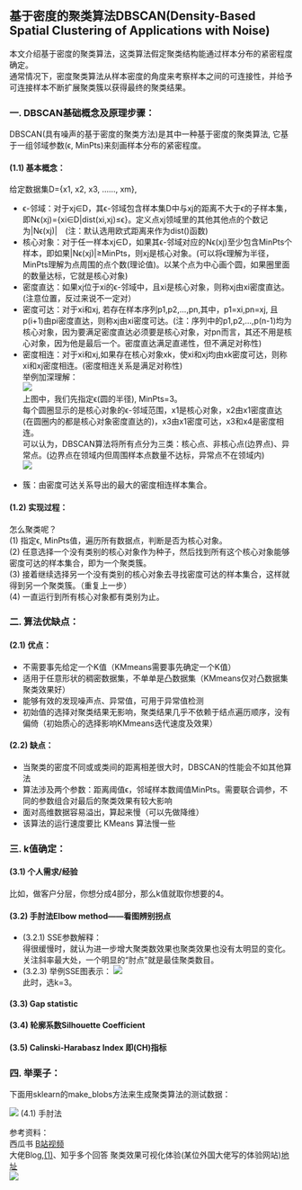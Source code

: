 ## 基于密度的聚类算法DBSCAN(Density-Based Spatial Clustering of Applications with Noise)
本文介绍基于密度的聚类算法，这类算法假定聚类结构能通过样本分布的紧密程度确定。  
通常情况下，密度聚类算法从样本密度的角度来考察样本之间的可连接性，并给予可连接样本不断扩展聚类簇以获得最终的聚类结果。  
>
### 一. DBSCAN基础概念及原理步骤：  
DBSCAN(具有噪声的基于密度的聚类方法)是其中一种基于密度的聚类算法,  它基于一组邻域参数(ϵ, MinPts)来刻画样本分布的紧密程度。
#### (1.1) 基本概念：  
给定数据集D={x1, x2, x3, ……, xm},
- ϵ-邻域：对于xj∈D，其ϵ-邻域包含样本集D中与xj的距离不大于ϵ的子样本集，即Nϵ(xj)={xi∈D|dist(xi,xj)≤ϵ}。定义点xj领域里的其他其他点的个数记为|Nϵ(xj)|　(注：默认选用欧式距离来作为dist()函数)   
- 核心对象：对于任一样本xj∈D，如果其ϵ-邻域对应的Nϵ(xj)至少包含MinPts个样本，即如果|Nϵ(xj)|≥MinPts，则xj是核心对象。(可以将ϵ理解为半径，MinPts理解为点周围的点个数(理论值)。以某个点为中心画个圆，如果圈里面的数量达标，它就是核心对象)  
- 密度直达：如果xj位于xi的ϵ-邻域中，且xi是核心对象，则称xj由xi密度直达。(注意位置，反过来说不一定对）   
- 密度可达：对于xi和xj, 若存在样本序列p1,p2,...,pn,其中，p1=xi,pn=xj, 且p(i+1)由pi密度直达，则称xj由xi密度可达。(注：序列中的p1,p2,...,p(n-1)均为核心对象，因为要满足密度直达必须要是核心对象，对pn而言，其还不用是核心对象，因为他是最后一个。密度直达满足直递性，但不满足对称性)   
- 密度相连：对于xi和xj,如果存在核心对象xk，使xi和xj均由xk密度可达，则称xi和xj密度相连。(密度相连关系是满足对称性)    
举例加深理解：  
![](https://ftp.bmp.ovh/imgs/2020/12/ebfceb56502ca7ac.png)    
上图中，我们先指定ϵ(圆的半径), MinPts=3。  
每个圆圈显示的是核心对象的ϵ-邻域范围，x1是核心对象，x2由x1密度直达(在圆圈内的都是核心对象密度直达的)，x3由x1密度可达，x3和x4是密度相连。   
可以认为，DBSCAN算法将所有点分为三类：核心点、非核心点(边界点)、异常点。(边界点在领域内但周围样本点数量不达标，异常点不在领域内)  
![](https://images2015.cnblogs.com/blog/1147073/201706/1147073-20170604194943758-929930009.png)  
>
- 簇：由密度可达关系导出的最大的密度相连样本集合。   
>
#### (1.2) 实现过程：  
怎么聚类呢？  
(1) 指定ϵ, MinPts值，遍历所有数据点，判断是否为核心对象。  
(2) 任意选择一个没有类别的核心对象作为种子，然后找到所有这个核心对象能够密度可达的样本集合，即为一个聚类簇。  
(3) 接着继续选择另一个没有类别的核心对象去寻找密度可达的样本集合，这样就得到另一个聚类簇。（重复上一步）  
(4) 一直运行到所有核心对象都有类别为止。

### 二. 算法优缺点：
#### (2.1) 优点：  
- 不需要事先给定一个K值（KMmeans需要事先确定一个K值）    
- 适用于任意形状的稠密数据集，不单单是凸数据集（KMmeans仅对凸数据集聚类效果好）    
- 能够有效的发现噪声点、异常值，可用于异常值检测
- 初始值的选择对聚类结果无影响，聚类结果几乎不依赖于结点遍历顺序，没有偏倚（初始质心的选择影响KMmeans迭代速度及效果）
>
#### (2.2) 缺点：  
- 当聚类的密度不同或或类间的距离相差很大时，DBSCAN的性能会不如其他算法   
- 算法涉及两个参数：距离阈值ϵ，邻域样本数阈值MinPts。需要联合调参，不同的参数组合对最后的聚类效果有较大影响
- 面对高维数据容易溢出，算起来慢（可以先做降维）
- 该算法的运行速度要比 KMeans 算法慢一些
>
### 三. k值确定：
#### (3.1) 个人需求/经验  
比如，做客户分层，你想分成4部分，那么k值就取你想要的4。
>
#### (3.2) 手肘法Elbow method——看图辨别拐点   

- (3.2.1) SSE参数解释：  
得很缓慢时，就认为进一步增大聚类数效果也聚类效果也没有太明显的变化。关注斜率最大处，一个明显的“肘点”就是最佳聚类数目。
- (3.2.3) 举例SSE图表示：
![](https://pic2.zhimg.com/v2-25b396108e9b5da6094c2097888f2251_b.png)   
此时，选k=3。  
>
#### (3.3) Gap statistic   

>
#### (3.4) 轮廓系数Silhouette Coefficient

>
#### (3.5) Calinski-Harabasz Index 即(CH)指标  

>
### 四. 举栗子：
下面用sklearn的make_blobs方法来生成聚类算法的测试数据：  

![](https://ftp.bmp.ovh/imgs/2020/12/169871e487d9afb4.png)
(4.1) 手肘法



参考资料：  
西瓜书
[B站视频](https://www.bilibili.com/video/BV1j4411H7xv?p=1)  
大佬Blog,[(1)](https://www.cnblogs.com/pinard/p/6208966.html)、知乎多个回答
聚类效果可视化体验(某位外国大佬写的体验网站)[地址](https://www.naftaliharris.com/blog/visualizing-dbscan-clustering/)  
![](https://ftp.bmp.ovh/imgs/2020/12/1187054a9d252826.png)  
